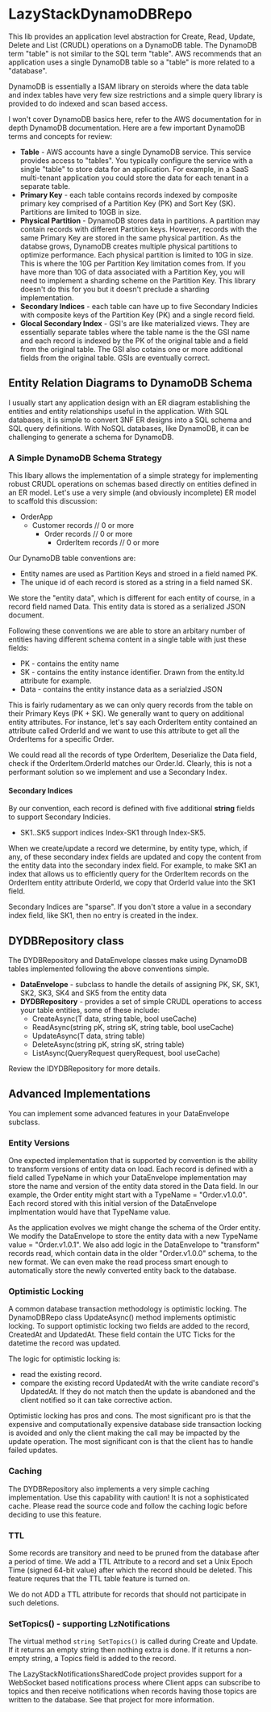 ﻿# LazyStackDynamoDBRepo

This lib provides an application level abstraction for Create, Read, Update, Delete and List (CRUDL) operations on a DynamoDB table. The DynamoDB term "table" is not similar to the SQL term "table". AWS recommends that an application uses a single DynamoDB table so a "table" is more related to a "database". 

DynamoDB is essentially a ISAM library on steroids where the data table and index tables have 
very few size restrictions and a simple query library is provided to do indexed and scan based access.

I won't cover DynamoDB basics here, refer to the AWS documentation for in depth DynamoDB documentation. Here are a few important DynamoDB terms and concepts for review:

- **Table** - AWS accounts have a single DynamoDB service. This service provides access to "tables". You typically configure the service with a single "table" to store data for an application. For example, in a SaaS multi-tenant application you could store the data for each tenant in a separate table. 
- **Primary Key** - each table contains records indexed by composite primary key comprised of a Partition Key (PK) and Sort Key (SK). Partitions are limited to 10GB in size.
- **Physical Partition** - DynamoDB stores data in partitions. A partition may contain records with different Partition 
keys. However, records with the same Primary Key are stored in the same physical partition. As the databse grows, DynamoDB creates
multiple physical partitions to optimize performance. Each physical partition is limited to 10G in size.
This is where the 10G per Partition Key limitation comes from. If you have more than 10G of data associated with a Partition
Key, you will need to implement a sharding scheme on the Partition Key. This library doesn't do this for you but it 
doesn't preclude a sharding implementation. 
- **Secondary Indices** - each table can have up to five Secondary Indicies with composite keys of the Partition Key (PK) and a single record field. 
- **Glocal Secondary Index** - GSI's are like materialized views. They are essentially separate tables where the table name is the the GSI name and each record is indexed by the PK of the original table and a field from the original table. The GSI also cotains one or more additional fields from the original table. GSIs are eventually correct.

## Entity Relation Diagrams to DynamoDB Schema
I usually start any application design with an ER diagram establishing the entities and entity relationships useful in the application. With SQL databases, it is simple to convert 3NF ER designs into a SQL schema and SQL query definitions. With NoSQL databases, like DynamoDB, it can be challenging to generate a schema for DynamoDB.

### A Simple DynamoDB Schema Strategy
This libary allows the implementation of a simple strategy for implementing robust CRUDL operations on schemas based directly on entities defined in an ER model. Let's use a very simple (and obviously incomplete) ER model to scaffold this discussion:

- OrderApp 
  - Customer records // 0 or more
    - Order records  // 0 or more
      - OrderItem records // 0 or more

Our DynamoDB table conventions are:
- Entity names are used as Partition Keys and stroed in a field named PK.
- The unique id of each record is stored as a string in a field named SK.

We store the "entity data", which is different for each entity of course, in a record field named Data. This entity data is stored as a serialized JSON document.

Following these conventions we are able to store an arbitary number of entities having different schema content in a single table with just these fields:
- PK - contains the entity name
- SK - contains the entity instance identifier. Drawn from the entity.Id attribute for example.
- Data - contains the entity instance data as a serialzied JSON

This is fairly rudamentary as we can only query records from the table on their Primary Keys (PK + SK). We generally want to query on additional entity attributes. For instance, let's say each OrderItem entity contained an attribute called OrderId and we want to use this attribute to get all the OrderItems for a specific Order.

We could read all the records of type OrderItem, Deserialize the Data field, check if the OrderItem.OrderId matches our Order.Id. Clearly, this is not a performant solution so we implement and use a Secondary Index.

#### Secondary Indices 
By our convention, each record is defined with five additional **string** fields to support Secondary Indicies.
- SK1..SK5 support indices Index-SK1 through Index-SK5. 

When we create/update a record we determine, by entity type, which, if any, of these secondary index fields are updated and copy the content from the entity data into the secondary index field. For example, to make SK1 an index that allows us to efficiently query for the OrderItem records on the OrderItem entity attribute OrderId, we copy that OrderId value into the SK1 field.

Secondary Indices are "sparse". If you don't store a value in a secondary index field, like SK1, then no entry is created in the index.

## DYDBRepository class 
The DYDBRepository and DataEnvelope classes make using DynamoDB tables implemented following the above conventions simple. 
- **DataEnvelope** - subclass to handle the details of assigning PK, SK, SK1, SK2, SK3, SK4 and SK5 from the entity data
- **DYDBRepository** - provides a set of simple CRUDL operations to access your table entities, some of these include:
  - CreateAsync(T data, string table, bool useCache)
  - ReadAsync(string pK, string sK, string table, bool useCache)
  - UpdateAsync(T data, string table)
  - DeleteAsync(string pK, string sK, string table)
  - ListAsync(QueryRequest queryRequest, bool useCache)

Review the IDYDBRepository for more details. 

## Advanced Implementations
You can implement some advanced features in your DataEnvelope subclass.

### Entity Versions
 One expected implementation that is supported by convention is the ability to transform versions of entity data on load. Each record is defined with a field called TypeName in which your DataEnvelope implementation may store the name and version of the entity data stored in the Data field. In our example, the Order entity might start with a TypeName = "Order.v1.0.0". Each record stored with this initial version of the DataEnvelope implmentation would have that TypeName value. 

As the application evolves we might change the schema of the Order entity. We modify the DataEnvelope to store the entity data with a new TypeName value = "Order.v1.0.1". We also add logic in the DataEnvelope to "transform" records read, which contain data in the older "Order.v1.0.0" schema, to the new format. We can even make the read process smart enough to automatically store the newly converted entity back to the database. 

### Optimistic Locking 
A common database transaction methodology is optimistic locking. The DynamoDBRepo class UpdateAsync() method implements optimistic locking. To support optimistic locking two fields are added to the record, CreatedAt and UpdatedAt. These field contain the UTC Ticks for the datetime the record was updated. 

The logic for optimistic locking is:
- read the existing record.
- compare the existing record UpdatedAt with the write candiate record's UpdatedAt. If they do not match then the update is abandoned and the client notified so it can take corrective action.

Optimistic locking has pros and cons. The most significant pro is that the expensive and computationally expensive database side transaction locking is avoided and only the client making the call may be impacted by the update operation. The most significant con is that the client has to handle failed updates.

### Caching 
The DYDBRepository also implements a very simple caching implementation. Use this capability with caution! It is not a sophisticated cache. Please read the source code and follow the caching logic before deciding to use this feature. 

### TTL 
Some records are transitory and need to be pruned from the database after a period of time.
We add a TTL Attribute to a record and set a Unix Epoch Time (signed 64-bit value) after which 
the record should be deleted. This feature requres that the TTL table feature is turned on.

We do not ADD a TTL attribute for records that should not participate in such deletions. 

### SetTopics() - supporting LzNotifications
The virtual method ```string SetTopics()``` is called during Create and Update. If it returns an empty string 
then nothing extra is done. If it returns a non-empty string, a Topics field is added to the record. 

The LazyStackNotificationsSharedCode project provides support for a WebSocket based notifications process
where Client apps can subscribe to topics and then receive notifications when records having those topics 
are written to the database. See that project for more information. 


